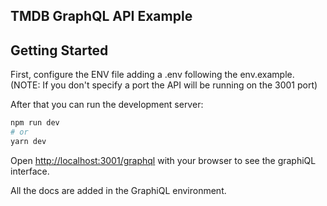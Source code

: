 ## TMDB GraphQL API Example

## Getting Started

First, configure the ENV file adding a .env following the env.example. (NOTE: If you don't specify a port the API will be running on the 3001 port)

After that you can run the development server:

```bash
npm run dev
# or
yarn dev
```

Open [http://localhost:3001/graphql](http://localhost:3001/graphql) with your browser to see the graphiQL interface.

All the docs are added in the GraphiQL environment.